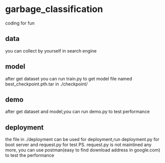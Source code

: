 # garbage_classification
coding for fun

## data
you can collect by yourself in search engine

## model
after get dataset you can run train.py to get model file named best_checkpoint.pth.tar in ./checkpoint/

## demo
after get dataset and model,you can run demo.py to test performance

## deployment
the file in ./deployment can be used for deployment,run deployment.py for boot server and request.py for test 
PS. request.py is not maintined any more, you can use postman(easy to find download address in google.com) to test the performance
